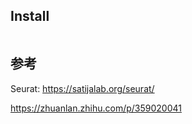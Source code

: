 <style>
img{
    width: 60%;
}
</style>


## Install
```

```









## 参考
Seurat: https://satijalab.org/seurat/    




https://zhuanlan.zhihu.com/p/359020041


